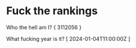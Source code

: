 # Fuck the rankings

Who the hell am I?
{ 3112056 }

What fucking year is it?
[ 2024-01-04T11:00:00Z ]
